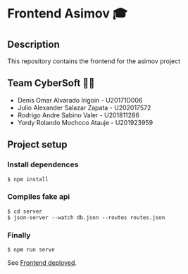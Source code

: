 # Frontend Asimov 🎓

## Description
This repository contains the frontend for the asimov project

## Team CyberSoft 👨‍💻
* Denis Omar Alvarado Irigoin - U20171D006
* Julio Alexander Salazar Zapata - U202017572
* Rodrigo Andre Sabino Valer - U201811286
* Yordy Rolando Mochcco Atauje - U201923959

## Project setup

### Install dependences
```
$ npm install
```

### Compiles fake api
```
$ cd server
$ json-server --watch db.json --routes routes.json
```

### Finally
```
$ npm run serve
```

See [Frontend deployed](https://pry-asimov-cybersoft-21.web.app/).
